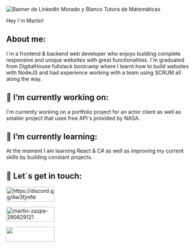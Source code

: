 ![Banner de LinkedIn Morado y Blanco Tutora de Matemáticas](https://user-images.githubusercontent.com/82059357/185893661-c9a40242-3a03-4419-9587-03e7d32e4334.png)

Hey I´m Martin!

<!--
**MartinZazpe/MartinZazpe** is a ✨ _special_ ✨ repository because its `README.md` (this file) appears on your GitHub profile.

Here are some ideas to get you started:

- 🔭 I’m currently working on ...
- 🌱 I’m currently learning ...
- 👯 I’m looking to collaborate on ...
- 🤔 I’m looking for help with ...
- 💬 Ask me about ...
- 📫 How to reach me: ...
- 😄 Pronouns: ...
- ⚡ Fun fact: ...
-->

## About me:

I´m a frontend & backend web developer who enjoys building complete responsive and unique websites with great functionalities.
I´m graduated from DigitalHouse fullstack bootcamp where I learnt how to build websites with NodeJS and had experience working with a team using SCRUM all along the way.


## 🔭 I’m currently working on:
I'm currently working on a portfolio project for an actor client as well as smaller project that uses free API´s provided by NASA.


## 🌱 I’m currently learning:
At the moment I am learning React & C# as well as improving my current skills by building constant projects.



## 🤝 Let´s get in touch:

<p float="left">

<a href="https://discord.gg/https://discord.gg/Aw3fjmNr" target="blank" ><img align="center" src="https://img.shields.io/badge/Discord-424549?style=for-the-badge&logo=Discord&logoColor=white" alt="https://discord.gg/Aw3fjmNr" height="40" width="130px" /></a>

<a href="https://linkedin.com/in/martin-zazpe-290829121" target="blank" ><img align="center"  src="https://img.shields.io/badge/Linkedin-0e76a8?style=for-the-badge&logo=Linkedin&logoColor=white" alt="martin-zazpe-290829121" height="40" width="130px" /></a>

<a href="https://github.com/MartinZazpe" target="blank"  ><img align="center" src="https://img.shields.io/badge/GitHub-000000?style=for-the-badge&logo=GitHub&logoColor=white" height="40" width="130px" /></a>

</p>
